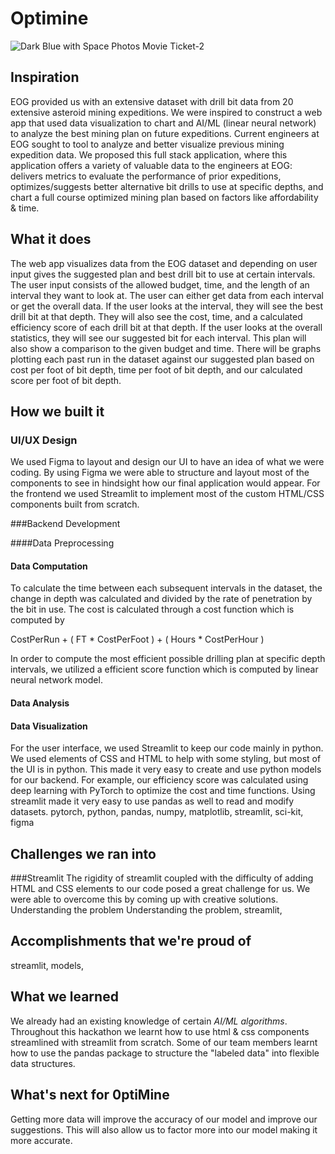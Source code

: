 # Optimine
![Dark Blue with Space Photos Movie Ticket-2](https://user-images.githubusercontent.com/34663815/201524020-4903a89a-138f-4ab2-be2d-9c92f82a6d1a.jpg)

## Inspiration
EOG provided us with an extensive dataset with drill bit data from 20 extensive asteroid mining expeditions. We were inspired to construct a web app that used data visualization to chart and AI/ML (linear neural network) to analyze the best mining plan on future expeditions. Current engineers at EOG sought to tool to analyze and better visualize previous mining expedition data. We proposed this full stack application, where this application offers a variety of valuable data to the engineers at EOG: delivers metrics to evaluate the performance of prior expeditions, optimizes/suggests better alternative bit drills to use at specific depths, and chart a full course optimized mining plan based on factors like affordability & time.

## What it does
The web app visualizes data from the EOG dataset and depending on user input gives the suggested plan and best drill bit to use at certain intervals. The user input consists of the allowed budget, time, and the length of an interval they want to look at. The user can either get data from each interval or get the overall data. If the user looks at the interval, they will see the best drill bit at that depth. They will also see the cost, time, and a calculated efficiency score of each drill bit at that depth. If the user looks at the overall statistics, they will see our suggested bit for each interval. This plan will also show a comparison to the given budget and time. There will be graphs plotting each past run in the dataset against our suggested plan based on cost per foot of bit depth, time per foot of bit depth, and our calculated score per foot of bit depth.
## How we built it
### UI/UX Design
We used Figma to layout and design our UI to have an idea of what we were coding. By using Figma we were able to structure and layout most of the components to see in hindsight how our final application would appear. For the frontend we used Streamlit to implement most of the custom HTML/CSS components built from scratch.

###Backend Development

####Data Preprocessing

#### Data Computation 
To calculate the time between each subsequent intervals in the dataset, the change in depth was calculated and divided by the rate of penetration by the bit in use.  The cost is calculated through a cost function which is computed by

CostPerRun + ( FT * CostPerFoot ) + ( Hours * CostPerHour )

In order to compute the most efficient possible drilling plan at specific depth intervals, we utilized a efficient score function which is computed by linear neural network model.



#### Data Analysis 

#### Data Visualization 

For the user interface, we used Streamlit to keep our code mainly in python. We used elements of CSS and HTML to help with some styling, but most of the UI is in python. This made it very easy to create and use python models for our backend. For example, our efficiency score was calculated using deep learning with PyTorch to optimize the cost and time functions. Using streamlit made it very easy to use pandas as well to read and modify datasets.
pytorch, python, pandas, numpy, matplotlib, streamlit, sci-kit, figma 
## Challenges we ran into
###Streamlit
The rigidity of streamlit coupled with the difficulty of adding HTML and CSS elements to our code posed a great challenge for us. We were able to overcome this by coming up with creative solutions.
Understanding the problem
Understanding the problem, streamlit, 
## Accomplishments that we're proud of
streamlit, models, 

## What we learned
We already had an existing knowledge of certain _AI/ML algorithms_. Throughout this hackathon we learnt how to use html & css components streamlined with streamlit from scratch. Some of our team members learnt how to use the pandas package to structure the "labeled data" into flexible data structures. 

## What's next for 0ptiMine
Getting more data will improve the accuracy of our model and improve our suggestions. This will also allow us to factor more into our model making it more accurate.
